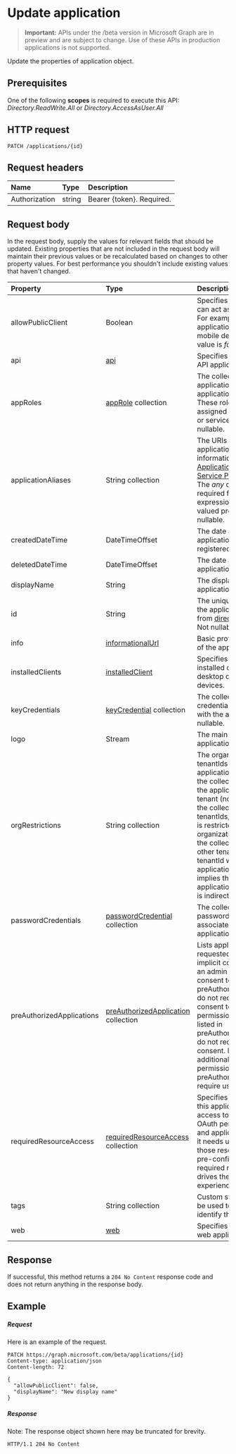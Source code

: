 # Update application

> **Important:** APIs under the /beta version in Microsoft Graph are in preview and are subject to change. Use of these APIs in production applications is not supported.

Update the properties of application object.
## Prerequisites
One of the following **scopes** is required to execute this API: *Directory.ReadWrite.All* or *Directory.AccessAsUser.All*

## HTTP request
<!-- { "blockType": "ignored" } -->
```http
PATCH /applications/{id}
```
## Request headers
| Name       | Type | Description|
|:-----------|:------|:----------|
| Authorization  | string  | Bearer {token}. Required.  |

## Request body
In the request body, supply the values for relevant fields that should be updated. Existing properties that are not included in the request body will maintain their previous values or be recalculated based on changes to other property values. For best performance you shouldn't include existing values that haven't changed.

| Property	   | Type	|Description|
|:---------------|:--------|:----------|
|allowPublicClient|Boolean| Specifies if the application can act as a public client. For example,  an installed application running on a mobile device. Default value is *false*. |
|api|[api](../resources/api.md)| Specifies settings for an API application. |
|appRoles|[appRole](../resources/approle.md) collection|The collection of application roles that an application may declare. These roles can be assigned to users, groups, or service principals. Not nullable.|
|applicationAliases|String collection| The URIs that identify the application. For more information see, [Application Objects and Service Principal Objects](https://azure.microsoft.com/documentation/articles/active-directory-application-objects/). The *any* operator is required for filter expressions on multi-valued properties. Not nullable. |
|createdDateTime|DateTimeOffset| The date and time the application was registered. |
|deletedDateTime|DateTimeOffset| The date and time the application was deleted. |
|displayName|String|The display name for the application. |
|id|String|The unique identifier for the application. Inherited from [directoryObject](../resources/directoryobject.md). Key. Not nullable. Read-only. |
|info|[informationalUrl](../resources/informationalurl.md)| Basic profile information of the application. |
|installedClients|[installedClient](../resources/installedclient.md)| Specifies settings for installed clients such as desktop or mobile devices. |
|keyCredentials|[keyCredential](../resources/keycredential.md) collection|The collection of key credentials associated with the application Not nullable. |
|logo|Stream|The main logo for the application. Not nullable. |
|orgRestrictions|String collection| The organizational tenantIds to which the application is restricted.  If the collection is empty, the application is multi-tenant (not restricted). If the collection contains tenantIds, the application is restricted to the organizational tenantIds in the collection. Specifying other tenants but not the tenantId where the application is registered implies that the application's own tenantId is indirectly included. |
|passwordCredentials|[passwordCredential](../resources/passwordcredential.md) collection|The collection of password credentials associated with the application. Not nullable.|
|preAuthorizedApplications|[preAuthorizedApplication](../resources/preauthorizedapplication.md) collection| Lists applications and requested permissions for implicit consent. Requires an admin to have provided consent to the application. preAuthorizedApplications do not require the user to consent to the requested permissions. Permissions listed in preAuthorizedApplications do not require user consent. However, any additional requested permissions not listed in preAuthorizedApplications require user consent. |
|requiredResourceAccess|[requiredResourceAccess](../resources/requiredresourceaccess.md) collection|Specifies resources that this application requires access to and the set of OAuth permission scopes and application roles that it needs under each of those resources. This pre-configuration of required resource access drives the consent experience. Not nullable.|
|tags|String collection| Custom strings that can be used to categorize and identify the application. |
|web|[web](../resources/web.md)| Specifies settings for a web application. |

## Response

If successful, this method returns a `204 No Content` response code and does not return anything in the response body.
## Example
##### Request
Here is an example of the request.
<!-- {
  "blockType": "request",
  "name": "update_application"
}-->
```http
PATCH https://graph.microsoft.com/beta/applications/{id}
Content-type: application/json
Content-length: 72

{
  "allowPublicClient": false,
  "displayName": "New display name"
}
```
##### Response
Note: The response object shown here may be truncated for brevity. 
<!-- {
  "blockType": "response",
  "truncated": true,
  "@odata.type": "microsoft.graph.application"
} -->
```http
HTTP/1.1 204 No Content
```

<!-- uuid: 8fcb5dbc-d5aa-4681-8e31-b001d5168d79
2015-10-25 14:57:30 UTC -->
<!-- {
  "type": "#page.annotation",
  "description": "Update application",
  "keywords": "",
  "section": "documentation",
  "tocPath": ""
}-->